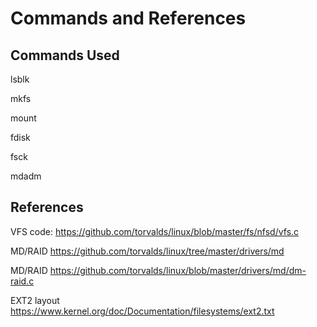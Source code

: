 # Commands and References

## Commands Used
lsblk

mkfs

mount

fdisk

fsck

mdadm


## References
VFS code:
https://github.com/torvalds/linux/blob/master/fs/nfsd/vfs.c

MD/RAID
https://github.com/torvalds/linux/tree/master/drivers/md

MD/RAID
https://github.com/torvalds/linux/blob/master/drivers/md/dm-raid.c

EXT2 layout
https://www.kernel.org/doc/Documentation/filesystems/ext2.txt